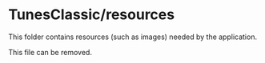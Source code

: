 # TunesClassic/resources

This folder contains resources (such as images) needed by the application. 

This file can be removed.
